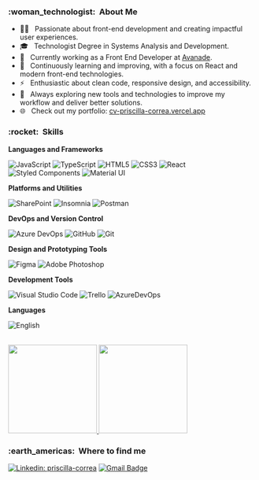 <h3> :woman_technologist: &nbsp;About Me</h3>

- 👩‍💻 &nbsp; Passionate about front-end development and creating impactful user experiences.
- 🎓 &nbsp; Technologist Degree in Systems Analysis and Development.
- 💼 &nbsp; Currently working as a Front End Developer at <a href="https://www.avanade.com/pt-br">Avanade</a>.
- 🌱 &nbsp; Continuously learning and improving, with a focus on React and modern front-end technologies.
- ⚡ &nbsp; Enthusiastic about clean code, responsive design, and accessibility.
- 🚀 &nbsp; Always exploring new tools and technologies to improve my workflow and deliver better solutions.
- 🌐 &nbsp; Check out my portfolio: <a href="https://cv-priscilla-correa.vercel.app/" target="_blank">cv-priscilla-correa.vercel.app</a>

<h3> :rocket: &nbsp;Skills </h3>

**Languages and Frameworks**

  ![JavaScript](https://img.shields.io/badge/-JavaScript-333333?style=flat&logo=javascript)
  ![TypeScript](https://img.shields.io/badge/-TypeScript-333333?style=flat&logo=typescript)
  ![HTML5](https://img.shields.io/badge/-HTML5-333333?style=flat&logo=HTML5)
  ![CSS3](https://img.shields.io/badge/-CSS-333333?style=flat&logo=CSS3&logoColor=1572B6)
  ![React](https://img.shields.io/badge/-React-333333?style=flat&logo=react)
  ![Styled Components](https://img.shields.io/badge/-Styled%20Components-333333?style=flat&logo=styled-components)
  ![Material UI](https://img.shields.io/badge/-Material%20UI-333333?style=flat&logo=material-ui)

**Platforms and Utilities**

  ![SharePoint](https://img.shields.io/badge/-SharePoint-333333?style=flat&logo=microsoft-sharepoint)
  ![Insomnia](https://img.shields.io/badge/-Insomnia-333333?style=flat&logo=insomnia)
  ![Postman](https://img.shields.io/badge/-Postman-333333?style=flat&logo=postman)

**DevOps and Version Control**

  ![Azure DevOps](https://img.shields.io/badge/-Azure%20DevOps-333333?style=flat&logo=microsoft-azure)
  ![GitHub](https://img.shields.io/badge/-GitHub-333333?style=flat&logo=github)
  ![Git](https://img.shields.io/badge/-Git-333333?style=flat&logo=git)

**Design and Prototyping Tools**

  ![Figma](https://img.shields.io/badge/-Figma-333333?style=flat&logo=figma)
  ![Adobe Photoshop](https://img.shields.io/badge/-Adobe%20Photoshop-333333?style=flat&logo=adobe-photoshop&logoColor=007ACC)

**Development Tools**

  ![Visual Studio Code](https://img.shields.io/badge/-Visual%20Studio%20Code-333333?style=flat&logo=visual-studio-code&logoColor=007ACC)
  ![Trello](https://img.shields.io/badge/-Trello-333333?style=flat&logo=trello&logoColor=007ACC)
  ![AzureDevOps](https://img.shields.io/badge/-AzureDevOps-333333?style=flat&logo=microsoft-azure)

**Languages**

  ![English](https://img.shields.io/badge/-English%20(B1%20Intermediate)-333333?style=flat&logo=google-translate)

<br/>

<a href="https://github.com/prissycorrea">
  <img height="180em" src="https://github-readme-stats.vercel.app/api?username=prissycorrea&show_icons=true&theme=dracula&include_all_commits=true&count_private=true"/>
  <img height="180em" src="https://github-readme-stats.vercel.app/api/top-langs/?username=prissycorrea&layout=compact&langs_count=7&theme=dracula"/>
</a>

<br/>

<h3> :earth_americas: &nbsp;Where to find me</h3>

[![Linkedin: priscilla-correa](https://img.shields.io/badge/LinkedIn-0077B5?style=for-the-badge&logo=linkedin&logoColor=white)](https://www.linkedin.com/in/priscilla-correa/)
[![Gmail Badge](https://img.shields.io/badge/Gmail-D14836?style=for-the-badge&logo=gmail&logoColor=white)](mailto:priscillacdelfino@gmail.com)

##
